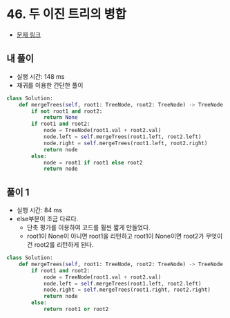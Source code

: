 # 46. 두 이진 트리의 병합

- [문제 링크](https://leetcode.com/problems/merge-two-binary-trees/submissions/)

## 내 풀이

- 실행 시간:  148 ms
- 재귀를 이용한 간단한 풀이

```python
class Solution:
    def mergeTrees(self, root1: TreeNode, root2: TreeNode) -> TreeNode:
        if not root1 and root2:
            return None
        if root1 and root2:
            node = TreeNode(root1.val + root2.val)
            node.left = self.mergeTrees(root1.left, root2.left)
            node.right = self.mergeTrees(root1.left, root2.right)
            return node
        else:
            node = root1 if root1 else root2
            return node
```

## 풀이 1

- 실행 시간: 84 ms
- else부분이 조금 다르다.
    - 단축 평가를 이용하여 코드를 훨씬 짧게 만들었다.
    - root1이 None이 아니면 root1을 리턴하고 root1이 None이면 root2가 무엇이건 root2를 리턴하게 된다.

```python
class Solution:
    def mergeTrees(self, root1: TreeNode, root2: TreeNode) -> TreeNode:
        if root1 and root2:
            node = TreeNode(root1.val + root2.val)
            node.left = self.mergeTrees(root1.left, root2.left)
            node.right = self.mergeTrees(root1.right, root2.right)
            return node
        else:
            return root1 or root2
```